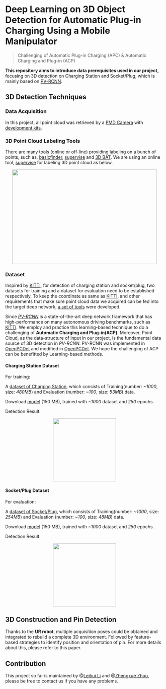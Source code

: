# Deep Learning on 3D Object Detection for Automatic Plug-in Charging Using a Mobile Manipulator

> Challenging of Automatic Plug-in Charging (APC) & Automatic Charging and Plug-in (ACP)

**This repository aims to introduce data prerequisites used in our project,** focusing on 3D detection on Charging Station and Socket/Plug, which is mainly based on [PV-RCNN](https://github.com/open-mmlab/OpenPCDet).

## 3D Detection Techniques

### Data Acquisition

In this project, all point cloud was retrieved by a [PMD Camera](https://pmdtec.com/picofamily/monstar/) with [development kits](https://github.com/Gltina/PMD_Camera).

### 3D Point Cloud Labeling Tools

There are many tools (online or off-line) providing labeling on a bunch of points, such as, [basicfinder](https://www.basicfinder.com/en/), [supervise](https://supervise.ly/lidar-3d-cloud/) and [3D BAT](https://github.com/walzimmer/3d-bat).
We are using an online tool, [supervise](https://supervise.ly/lidar-3d-cloud/) for labeling 3D point cloud as below.

<p align="center">
  <img width="460" height="300" src="./images/supervise.gif">
</p>

### Dataset

Inspired by [KITTI](http://www.cvlibs.net/datasets/kitti/), for detection of charging station and socket/plug, two datasets for training and a dataset for evaluation need to be established respectively. To keep the coordinate as same as [KITTI](http://www.cvlibs.net/datasets/kitti/eval_object.php?obj_benchmark=3d), and other requirements that make sure point cloud data we acquired can be fed into the target deep network, [a set of tools](./tools) were developed.

Since *[PV-RCNN](https://openaccess.thecvf.com/content_CVPR_2020/html/Shi_PV-RCNN_Point-Voxel_Feature_Set_Abstraction_for_3D_Object_Detection_CVPR_2020_paper.html)* is a state-of-the-art deep network framework that has high-performance on many autonomous driving benchmarks, such as [KITTI](http://www.cvlibs.net/datasets/kitti/eval_object.php?obj_benchmark=3d). We employ and practice this learning-based technique to do a challenging of **Automatic Charging and Plug-in(ACP)**. Moreover, Point Cloud, as the data-structure of input in our project, is the fundamental data source of 3D detection in *PV-RCNN*. PV-RCNN was implemented in [OpenPCDet](https://github.com/open-mmlab/OpenPCDet) and modified in [OpenPCDet](https://github.com/Gltina/OpenPCDet). We hope the challenging of ACP can be benefitted by Learning-based methods.

#### **Charging Station Dataset**

For training:

A [dataset of Charging Station](https://drive.google.com/drive/folders/1Mts3K7f51GTvJlAWqqSl5bIP3-BD1Ghh?usp=sharing), which consists of Training(number: *~1000*, size: *480MB*) and Evaluation (number: *~100*, size: *53MB*) data.

Download [model](https://drive.google.com/file/d/1ic44aMHJlTgST7QMamVc5XcpHJH8JR67/view?usp=sharing) (150 MB), trained with *~1000* dataset and *250* epochs.

Detection Result:

<p align="center">
  <img width="" height="200" src="./images/ChargingStationDetection.gif"> </br>  
</p>

#### **Socket/Plug Dataset**

For evaluation:

A [dataset of Socket/Plug](https://drive.google.com/drive/folders/1rzPJ6BZGA8h2TIgAkqdqAQC_bGNGD6z7?usp=sharing), which consists of Training(number: *~1000*, size: *254MB*) and Evaluation (number: *~100*, size: *48MB*) data.

Download [model](https://drive.google.com/file/d/1freumTO3oX19fejeWbiZZ-qFK2nn3fBN/view?usp=sharing) (150 MB), trained with *~1000* dataset and *250* epochs.

Detection Result:

<p align="center">
<img width="" height="200" src="./images/SocketPlugin.gif">
</p>

## 3D Construction and Pin Detection

Thanks to the **UR robot**, multiple acquisition poses could be obtained and integrated to rebuild a complete 3D environment. Followed by feature-based strategies to identify position and orientation of pin. For more details about this, please refer to this paper.

## Contribution

This project so far is maintained by @[Leihui Li](https://github.com/Gltina) and @[Zhengxue Zhou](mailto:zhouzx@eng.au.dk), please be free to contact us if you have any problems.
